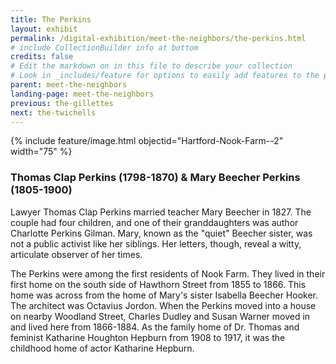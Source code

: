 ```yaml
---
title: The Perkins
layout: exhibit
permalink: /digital-exhibition/meet-the-neighbors/the-perkins.html
# include CollectionBuilder info at bottom
credits: false
# Edit the markdown on in this file to describe your collection
# Look in _includes/feature for options to easily add features to the page
parent: meet-the-neighbors
landing-page: meet-the-neighbors
previous: the-gillettes
next: the-twichells
---
```


{% include feature/image.html objectid="Hartford-Nook-Farm--2" width="75" %}

### Thomas Clap Perkins (1798-1870) & Mary Beecher Perkins (1805-1900)  
Lawyer Thomas Clap Perkins married teacher Mary Beecher in 1827. The couple had four children, and one of their granddaughters was author Charlotte Perkins Gilman. Mary, known as the "quiet" Beecher sister, was not a public activist like her siblings. Her letters, though, reveal a witty, articulate observer of her times. 

The Perkins were among the first residents of Nook Farm. They lived in their first home on the south side of Hawthorn Street from 1855 to 1866. This home was across from the home of Mary's sister Isabella Beecher Hooker. The architect was Octavius Jordon. When the Perkins moved into a house on nearby Woodland Street, Charles Dudley and Susan Warner moved in and lived here from 1866-1884. As the family home of Dr. Thomas and feminist Katharine Houghton Hepburn from 1908 to 1917, it was the childhood home of actor Katharine Hepburn.
